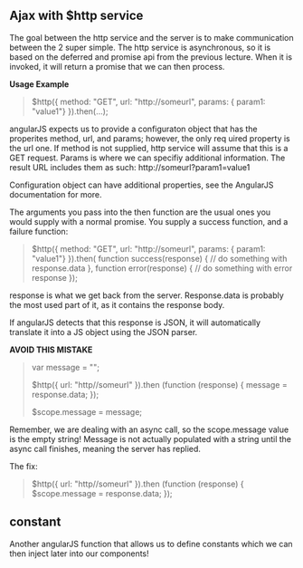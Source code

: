 ## Ajax with $http service 

The goal between the http service and the server is to make communication between the 2 super simple. The http service is asynchronous, so it is based on the deferred and promise api from the previous lecture. When it is invoked, it will return a promise that we can then process.

__Usage Example__

> $http({
>   method: "GET",
>   url: "http://someurl",
>   params: { param1: "value1"}
>}).then(...);

angularJS expects us to provide a configuraton object that has the properites method, url, and params; however, the only req    uired property is the url one. If method is not supplied, http service will assume that this is a GET request. Params is where we can specifiy additional information. The result URL includes them as such: http://someurl?param1=value1

Configuration object can have additional properties, see the AngularJS documentation for more. 

The arguments you pass into the then function are the usual ones you would supply with a normal promise. You supply a success function, and a failure function: 

> $http({
>   method: "GET",
>   url: "http://someurl",
>   params: { param1: "value1"}
> }).then(
> function success(response) { 
>   // do something with response.data
> },
> function error(response) {
>   // do something with error response
> });

response is what we get back from the server. Response.data is probably the most used part of it, as it contains the response body. 

If angularJS detects that this response is JSON, it will automatically translate it into a JS object using the JSON parser. 

__AVOID THIS MISTAKE__

> var message = "";
>
> $http({
>   url: "http//someurl"
> }).then (function (response) { 
>   message = response.data;
> });
>
> $scope.message = message;

Remember, we are dealing with an async call, so the scope.message value is the empty string! Message is not actually populated with a string until the async call finishes, meaning the server has replied. 

The fix: 

> $http({
>   url: "http//someurl"
> }).then (function (response) { 
>   $scope.message = response.data;
> });

## constant 

Another angularJS function that allows us to define constants which we can then inject later into our components! 